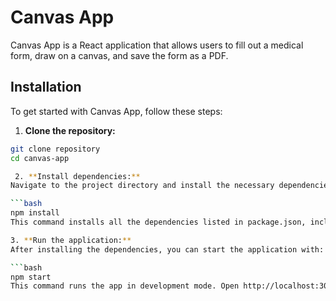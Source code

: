 # Canvas App

Canvas App is a React application that allows users to fill out a medical form, draw on a canvas, and save the form as a PDF.

## Installation

To get started with Canvas App, follow these steps:

1. **Clone the repository:**

```bash
git clone repository
cd canvas-app

 2. **Install dependencies:**
Navigate to the project directory and install the necessary dependencies by running:

```bash
npm install
This command installs all the dependencies listed in package.json, including React, Axios, jsPDF, and html2canvas

3. **Run the application:**
After installing the dependencies, you can start the application with:

```bash
npm start
This command runs the app in development mode. Open http://localhost:3000 to view it in your browser. The page will reload if you make edits.
